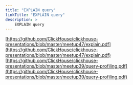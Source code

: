 ```yaml
---
title: "EXPLAIN query"
linkTitle: "EXPLAIN query"
description: >
    EXPLAIN query
---
```


[https://github.com/ClickHouse/clickhouse-presentations/blob/master/meetup47/explain.pdf](https://github.com/ClickHouse/clickhouse-presentations/blob/master/meetup47/explain.pdf)  
[https://github.com/ClickHouse/clickhouse-presentations/blob/master/meetup39/query-profiling.pdf](https://github.com/ClickHouse/clickhouse-presentations/blob/master/meetup39/query-profiling.pdf)

